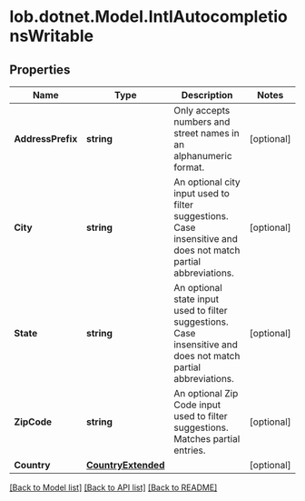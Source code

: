 # lob.dotnet.Model.IntlAutocompletionsWritable

## Properties

Name | Type | Description | Notes
------------ | ------------- | ------------- | -------------
**AddressPrefix** | **string** | Only accepts numbers and street names in an alphanumeric format.  | [optional] 
**City** | **string** | An optional city input used to filter suggestions. Case insensitive and does not match partial abbreviations.  | [optional] 
**State** | **string** | An optional state input used to filter suggestions. Case insensitive and does not match partial abbreviations.  | [optional] 
**ZipCode** | **string** | An optional Zip Code input used to filter suggestions. Matches partial entries.  | [optional] 
**Country** | [**CountryExtended**](CountryExtended.md) |  | [optional] 

[[Back to Model list]](../README.md#documentation-for-models) [[Back to API list]](../README.md#documentation-for-api-endpoints) [[Back to README]](../README.md)

